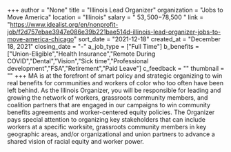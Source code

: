 +++
author = "None"
title = "Illinois Lead Organizer"
organization = "Jobs to Move America"
location = "Illinois"
salary = " $53,500-$78,500 "
link = "https://www.idealist.org/en/nonprofit-job/f2d757ebae3947e086e39b221bae514d-illinois-lead-organizer-jobs-to-move-america-chicago"
sort_date = "2021-12-18"
created_at = "December 18, 2021"
closing_date = "-"
a_job_type = ["Full Time"]
b_benefits = ["Union-Eligible","Health Insurance","Remote During COVID","Dental","Vision","Sick time","Professional development","FSA","Retirement","Paid Leave"]
c_feedback = ""
thumbnail = ""
+++
MA is at the forefront of smart policy and strategic organizing to win real benefits for communities and workers of color who too often have been left behind. As the Illinois Organizer, you will be responsible for leading and growing the network of workers, grassroots community members, and coalition partners that are engaged in our campaigns to win community benefits agreements and worker-centered equity policies. The Organizer pays special attention to organizing key stakeholders that can include workers at a specific worksite, grassroots community members in key geographic areas, and/or organizational and union partners to advance a shared vision of racial equity and worker power. 

